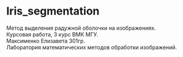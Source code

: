 # Iris_segmentation
Метод выделения радужной оболочки на изображениях.<br>
Курсовая работа,  3 курс ВМК МГУ.<br>
Максименко Елизавета 301гр.<br>
Лаборатория математических методов обработки изображений.
